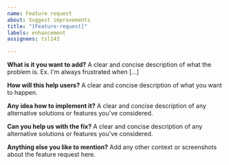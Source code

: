 ```yaml
---
name: Feature request
about: Suggest improvements
title: "[Feature-request]"
labels: enhancement
assignees: tsl143

---
```


**What is it you want to add?**
A clear and concise description of what the problem is. Ex. I'm always frustrated when [...]

**How will this help users?**
A clear and concise description of what you want to happen.

**Any idea how to implement it?**
A clear and concise description of any alternative solutions or features you've considered.

**Can you help us with the fix?**
A clear and concise description of any alternative solutions or features you've considered.

**Anything else you like to mention?**
Add any other context or screenshots about the feature request here.
